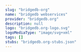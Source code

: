 ```yaml
---
slug: "bridgedb-org"
name: "bridgedb webservices"
provider: "bridgedb.org"
description: null
logo: "bridgedb.org-logo.svg"
logoMediaType: "image/svg+xml"
tags: []
stubs: "bridgedb.org-stubs.json"
---
```

